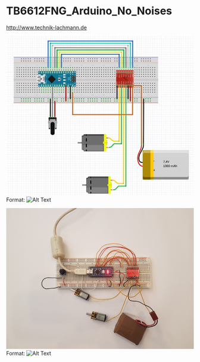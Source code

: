 # TB6612FNG_Arduino_No_Noises

http://www.technik-lachmann.de


![GitHub Logo](/Schaltplan_Fritzing_Motoren_Testen.JPG)
Format: ![Alt Text](url)



![GitHub Logo](/TB6612.jpg)
Format: ![Alt Text](url)

